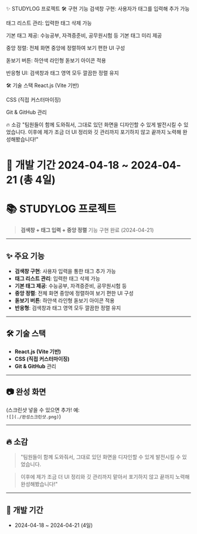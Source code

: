✨ STUDYLOG 프로젝트
🛠 구현 기능
검색창 구현: 사용자가 태그를 입력해 추가 가능

태그 리스트 관리: 입력한 태그 삭제 가능

기본 태그 제공: 수능공부, 자격증준비, 공무원시험 등 기본 태그 미리 제공

중앙 정렬: 전체 화면 중앙에 정렬하여 보기 편한 UI 구성

돋보기 버튼: 하얀색 라인형 돋보기 아이콘 적용

반응형 UI: 검색창과 태그 영역 모두 깔끔한 정렬 유지

🛠 기술 스택
React.js (Vite 기반)

CSS (직접 커스터마이징)

Git & GitHub 관리

🔥 소감
"팀원들이 함께 도와줘서,
그대로 있던 화면을 디자인할 수 있게 발전시킬 수 있었습니다.
이후에 제가 조금 더 UI 정리와 깃 관리까지 
포기하지 않고 끝까지 노력해 완성해봤습니다!"

📅 개발 기간
2024-04-18 ~ 2024-04-21 (총 4일)
=======
# 📚 STUDYLOG 프로젝트

> **검색창 + 태그 입력 + 중앙 정렬** 기능 구현 완료 (2024-04-21)

---

## ✨ 주요 기능

- **검색창 구현**: 사용자 입력을 통한 태그 추가 가능
- **태그 리스트 관리**: 입력한 태그 삭제 가능
- **기본 태그 제공**: 수능공부, 자격증준비, 공무원시험 등
- **중앙 정렬**: 전체 화면 중앙에 정렬하여 보기 편한 UI 구성
- **돋보기 버튼**: 하얀색 라인형 돋보기 아이콘 적용
- **반응형**: 검색창과 태그 영역 모두 깔끔한 정렬 유지

---

## 🛠️ 기술 스택

- **React.js (Vite 기반)**
- **CSS (직접 커스터마이징)**
- **Git & GitHub** 관리

---

## 📷 완성 화면

(스크린샷 넣을 수 있으면 추가! 예:  
`![](./완성스크린샷.png)`)

---

## 🔥 소감

> "팀원들이 함께 도와줘서, 그대로 있던 화면을 디자인할 수 있게 발전시킬 수 있었습니다.

> 이후에 제가 조금 더 UI 정리와 깃 관리까지 맡아서 포기하지 않고 끝까지 노력해 완성해봤습니다!"

---

## 📅 개발 기간

- 2024-04-18 ~ 2024-04-21 (4일)

